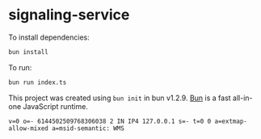 # signaling-service

To install dependencies:

```bash
bun install
```

To run:

```bash
bun run index.ts
```

This project was created using `bun init` in bun v1.2.9. [Bun](https://bun.sh) is a fast all-in-one JavaScript runtime.

`
v=0
o=- 6144502509768306038 2 IN IP4 127.0.0.1
s=-
t=0 0
a=extmap-allow-mixed
a=msid-semantic: WMS
`